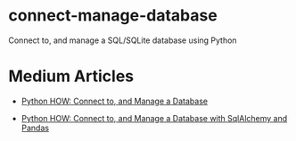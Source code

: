 # connect-manage-database
Connect to, and manage a SQL/SQLite database using Python

# Medium Articles

* [Python HOW: Connect to, and Manage a Database](https://drgabrielharris.medium.com/python-how-connect-to-and-manage-a-database-68b113a5ca62)

* [Python HOW: Connect to, and Manage a Database with SqlAlchemy and Pandas](https://drgabrielharris.medium.com/python-how-connect-to-and-manage-a-database-with-sqlalchemy-and-pandas-cc6cd1e261e8)
